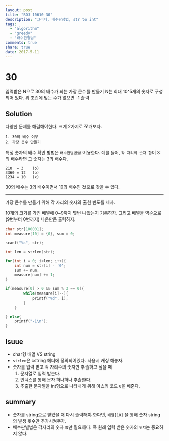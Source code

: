 ```yaml
---
layout: post
title: "BOJ 10610 30"
description: "그리디, 배수판정법, str to int"
tags:
  - "algorithm"
  - "greedy"
  - "배수판정법"
comments: true
share: true
date: 2017-5-11
---
```


# 30

입력받은 N으로 30의 배수가 되는 가장 큰수를 만들기
N는 최대 10^5개의 숫자로 구성되어 있다. 위 조건에 맞는 수가 없으면 -1 출력

## Solution

다양한 문제를 해결해야한다. 크게 2가지로 쪼개보자.

    1. 30의 배수 여부
    2. 가장 큰수 만들기

특정 숫자의 배수 확인 방법은 `배수판별법`을 이용한다.
예를 들어, `각 자리의 숫자 합`이 3의 배수라면 그 숫자는 3의 배수다.

```
210  = 3    (o)
3360 = 12   (o)
1234 = 10   (x)
```

30의 배수는 3의 배수이면서 10의 배수인 것으로 찾을 수 있다.

---

가장 큰수를 만들기 위해
각 자리의 숫자의 출현 빈도를 세자.

10개의 크기를 가진 배열에 0~9까지 몇번 나왔는지 기록하자.
그리고 배열을 역순으로(9번부터 0번까지) 나온만큼 출력하자.

```C
char str[100001];
int measure[10] = {0}, sum = 0;

scanf("%s", str);

int len = strlen(str);

for(int i = 0; i<len; i++){
    int num = str[i] - '0';
    sum += num;
    measure[num] += 1;
}

if(measure[0] > 0 && sum % 3 == 0){
        while(measure[i]--){
            printf("%d", i);
        }
    }

} else{
    printf("-1\n");
}
```

## Isuue

- char형 배열 VS string
- `strlen`은 cstring 헤더에 정의되어있다. 사용시 캐싱 해놓자.
- 숫자를 입력 받고 각 자리수의 숫자만 추출하고 싶을 때
    1. 문자열로 입력 받는다.
    2. 인덱스를 통해 문자 하나하나 추출한다.
    3. 추출한 문자열을 int형으로 나타내기 위해 아스키 코드 `0`을 빼준다.

## summary

- 숫자를 string으로 받았을 때 다시 출력해야 한다면, `배열[10]` 을 통해 숫자 string의 발생 횟수만 추가시켜주자.
- 배수판별법은 각자리의 숫자 `합`만 필요하다. 즉 원래 입력 받은 숫자의 `위치`는 중요하지 않다.
